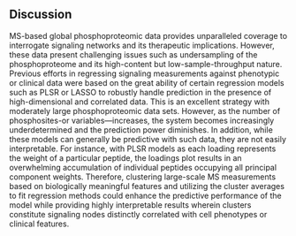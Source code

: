 ## Discussion

MS-based global phosphoproteomic data provides unparalleled coverage to interrogate signaling networks and its therapeutic implications. However, these data present challenging issues such as undersampling of the phosphoproteome and its high-content but low-sample-throughput nature. Previous efforts in regressing signaling measurements against phenotypic or clinical data were based on the great ability of certain regression models such as PLSR or LASSO to robustly handle prediction in the presence of high-dimensional and correlated data. This is an excellent strategy with moderately large phosphoproteomic data sets. However, as the number of phosphosites-or variables—increases, the system becomes increasingly underdetermined and the prediction power diminishes. In addition, while these models can generally be predictive with such data, they are not easily interpretable. For instance, with PLSR models as each loading represents the weight of a particular peptide, the loadings plot results in an overwhelming accumulation of individual peptides occupying all principal component weights. Therefore, clustering large-scale MS measurements based on biologically meaningful features and utilizing the cluster averages to fit regression methods could enhance the predictive performance of the model while providing highly interpretable results wherein clusters constitute signaling nodes distinctly correlated with cell phenotypes or clinical features.
